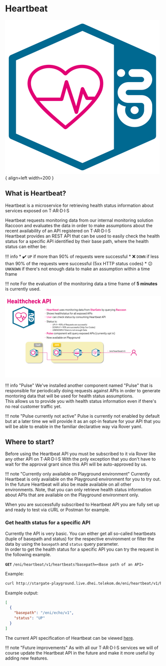 # Heartbeat

![Heartbeat ENI Logo](img/logo.png){ align=left width=200 }

## What is Heartbeat?

Heartbeat is a microservice for retrieving health status information about services exposed on T‧AR‧D‧I‧S  

Heartbeat requests monitoring data from our internal monitoring solution Raccoon and evaluates the data in order to make assumptions about the recent availability of an API registered on T‧AR‧D‧I‧S  
Heartbeat provides an REST API that can be used to easily check the health status for a specific API identified by their base path, where the health status can either be:

!!! info
    * :heavy_check_mark: `UP` if more than 90% of requests were successful
    * :x: `DOWN` if less than 90% of the requests were successful (5xx HTTP status codes)
    * :confused: `UNKNOWN` if there's not enough data to make an assumption within a time frame

!!! note
    For the evaluation of the monitoring data a time frame of **5 minutes** is currently used.

[![Image](img/concept.png)](img/concept.png)

!!! info "Pulse"
    We've installed another component named "Pulse" that is responsible for periodically doing requests against APIs in order to generate montoring data that will be used for health status assumptions.  
    This allows us to provide you with health status information even if there's no real customer traffic yet.

!!! note "Pulse currently not active"
    Pulse is currently not enabled by default but at a later time we will provide it as an opt-in feature for your API that you will be able to enable in the familiar declarative way via Rover yaml.

## Where to start?

Before using the Heartbeat API you must be subscribed to it via Rover like any other API on T‧AR‧D‧I‧S With the pnly exception that you don't have to wait for the approval grant since this API will be auto-approved by us.

!!! note "Currently only available on Playground environment"
    Currently Heartbeat is only available on the Playground environment for you to try out. In the future Heartbeat will also be made available on all other environments. Note, that you can only retrieve health status information about APIs that are available on the Playground environment only.

When you are successfully subscribed to Heartbeat API you are fully set up and ready to test via cURL or Postman for example.

### Get health status for a specific API

Currently the API is very basic. You can either get all so-called heartbeats (tuple of basepath and status) for the respective environment or filter the data by using the `basepath` and `status` query parameter.  
In order to get the health status for a specific API you can try the request in the following example.

**`GET`** `/eni/heartbeat/v1/heartbeats?basepath=<Base path of an API>`

Example:

```bash
curl http://stargate-playground.live.dhei.telekom.de/eni/heartbeat/v1/heartbeats?basepath=/eni/echo/v1
```

Example output:

```json
[
  {
    "basepath": "/eni/echo/v1",
    "status": "UP"
  }
]
```

The current API specification of Heartbeat can be viewed [here](https://developer.telekom.de/catalog/eni/eni-heartbeat/system/production/1.0.0).

!!! note "Future improvements"
    As with all our T‧AR‧D‧I‧S services we will of course update the Heartbeat API in the future and make it more useful by adding new features.

